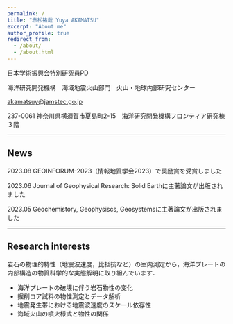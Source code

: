 ```yaml
---
permalink: /
title: "赤松祐哉 Yuya AKAMATSU"
excerpt: "About me"
author_profile: true
redirect_from: 
  - /about/
  - /about.html
---
```


<i class="fas fa-id-card"></i> 日本学術振興会特別研究員PD 

<i class="fas fa-landmark"></i> 海洋研究開発機構　海域地震火山部門　火山・地球内部研究センター

<i class="fas fa-envelope"></i> akamatsuy@jamstec.go.jp

<i class="fas fa-map-marker-alt"></i> 237-0061 神奈川県横須賀市夏島町2-15　海洋研究開発機構フロンティア研究棟３階

---
## News

<i class="fas fa-award"></i> 2023.08 GEOINFORUM-2023（情報地質学会2023）で奨励賞を受賞しました

<i class="fas fa-file-alt"></i> 2023.06 Journal of Geophysical Research: Solid Earthに主著論文が出版されました

<i class="fas fa-file-alt"></i> 2023.05 Geochemistory, Geophysiscs, Geosystemsに主著論文が出版されました

---
## Research interests

岩石の物理的特性（地震波速度，比抵抗など）の室内測定から，海洋プレートの内部構造の物質科学的な実態解明に取り組んでいます． 

- 海洋プレートの破壊に伴う岩石物性の変化
- 掘削コア試料の物性測定とデータ解析
- 地震発生帯における地震波速度のスケール依存性
- 海域火山の噴火様式と物性の関係

